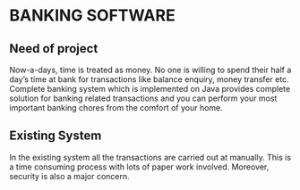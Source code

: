 # BANKING SOFTWARE

## Need of project
Now-a-days, time is treated as money. No one is willing to spend their half a day’s time at bank for transactions like
balance enquiry, money transfer etc.  Complete banking system which is implemented on Java provides complete solution for banking related transactions and you can perform your most important banking chores from the comfort of your home.

## Existing System
In the existing system all the transactions are carried out at manually. This is a time consuming process with lots of paper work involved. Moreover, security is also a major concern.



